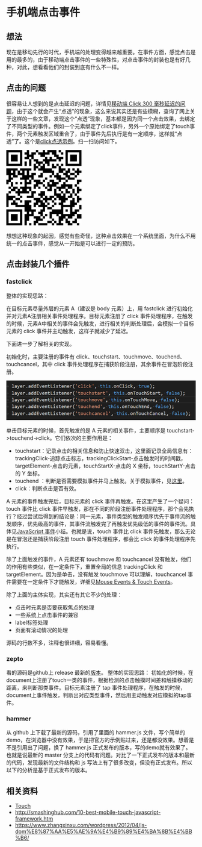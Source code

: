 # 手机端点击事件
## 想法
现在是移动先行的时代，手机端的处理变得越来越重要。在事件方面，感觉点击是用的最多的，由于移动端点击事件的一些特殊性，对点击事件的封装也是有好几种，对此，想看看他们的封装到底有什么不一样。

## 点击的问题
很容易让人想到的是点击延迟的问题，详情见[移动端 Click 300 毫秒延迟的问题](https://github.com/XXHolic/segment/issues/8)，由于这个就会产生“点透”的现象，这么来说其实还是有些模糊，查询了网上关于这样的一些文章，发现这个“点透”现象，基本都是因为同一个点击效果，去绑定了不同类型的事件。例如一个元素绑定了click事件，另外一个原始绑定了touch事件，两个元素触发区域重合了，由于事件先后执行是有一定顺序，这样就“点透”了。这个是[click点透示例](https://xxholic.github.io/lab/lab-js/19/click-penetrate.html)。扫一扫访问如下。

![qrcode-penetrate](./images/19/qrcode-penetrate.png)

想想这种现象的起因，感觉有些奇怪，这种点击效果在一个系统里面，为什么不用统一的点击事件，感觉从一开始是可以进行一定的预防。
## 点击封装几个插件
### fastclick
整体的实现思路：

在目标元素尽量外层的元素 A（建议是 body 元素）上，用 fastclick 进行初始化并对元素A注册相关事件处理程序。目标元素注册了 click 事件处理程序，在触发的时候，元素A中相关的事件会先触发，进行相关的判断处理后，会模拟一个目标元素的 click 事件并主动触发，这样子就减少了延迟。

下面进一步了解相关的实现。

初始化时，主要注册的事件有 click、touchstart、touchmove、touchend、touchcancel，其中 click 事件处理程序在捕获阶段注册，其余事件在冒泡阶段注册。

![19-fastclick-main-event](./images/19/19-fastclick-main-event.png)

单击目标元素的时候，首先触发的是 A 元素的相关事件，主要顺序是 touchstart->touchend->click。它们依次的主要作用是：
- touchstart：记录点击的相关信息和防止快速双击，这里面记录全局信息有：trackingClick-追踪点击标志，trackingClickStart-点击触发时的时间戳，targetElement-点击的元素，touchStartX-点击的 X 坐标，touchStartY-点击的 Y 坐标。
- touchend ：判断是否需要模拟事件并马上触发。关于模拟事件，见[这里](https://github.com/XXHolic/segment/issues/11)。
- click：判断点击是否有效。

A 元素的事件触发完后，目标元素的 click 事件再触发。在这里产生了一个疑问：touch 事件比 click 事件早触发，那在不同的阶段注册事件处理程序，那个会先执行？经过尝试后得到的结论是：同一元素，事件类型的触发顺序优先于事件流的触发顺序，优先级高的事件，其事件流触发完了再触发优先级低的事件的事件流。具体见[JavaScript 事件](https://github.com/XXHolic/blog/issues/14)小结。也就是说，touch 事件比 click 事件先触发，那么无论是在冒泡还是捕获阶段注册 touch 事件处理程序，都会比 click 的事件处理程序先执行。

除了上面触发的事件，A 元素还有 touchmove 和 touchcancel 没有触发，他们的作用有些类似，在一定条件下，重置全局的信息 trackingClick 和 targetElement。因为是单击，没有触发 touchmove 可以理解，touchcancel 事件需要在一定条件下才能触发，详细见[Mouse Events & Touch Events](https://github.com/XXHolic/blog/issues/15)。

除了上面的主体实现，其实还有其它不少的处理：
- 点击时元素是否要获取焦点的处理
- 一些系统上点击事件的兼容
- label标签处理
- 页面有滚动情况的处理

源码的行数不多，注释也很详细，容易看懂。

### zepto
看的源码是github上 release 最新的[版本][zepto-release]。
整体的实现思路：
初始化的时候，在document上注册了touch一类的事件，根据检测的点击触摸时间差和触摸移动的距离，来判断那类事件。目标元素注册了 tap 事件处理程序，在触发的时候，document上事件触发，判断出对应类型事件，然后用主动触发对应模拟的tap事件。

### hammer
从 github 上下载了最新的源码，引用了里面的 hammer.js 文件，写个简单的demo，在浏览器中没有效果，于是把官方的示例贴过来，还是都没效果。想着是不是引用出了问题，换了 hammer.js 正式发布的版本，写的demo就有效果了。也就是说最新的 master 分支上的代码有问题。对比了一下正式发布的版本和最新的代码，发现最新的文件结构和 js 写法上有了很多改变，但没有正式发布。所以以下的分析是基于正式发布的版本。





## 相关资料
- [Touch](https://developer.mozilla.org/en-US/docs/Web/API/Touch)
- http://smashinghub.com/10-best-mobile-touch-javascript-framework.htm
- https://www.zhangxinxu.com/wordpress/2012/04/js-dom%E8%87%AA%E5%AE%9A%E4%B9%89%E4%BA%8B%E4%BB%B6/

<!-- 点击封装几个插件 -->
[zepto-release]:https://github.com/madrobby/zepto/releases